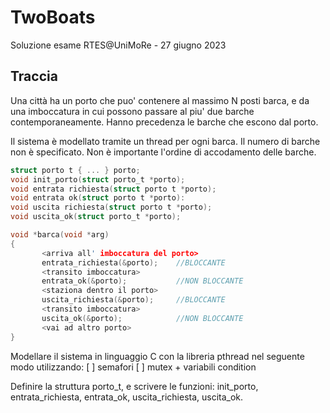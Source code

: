 # TwoBoats
Soluzione esame RTES@UniMoRe - 27 giugno 2023

## Traccia
Una città ha un porto che puo' contenere al massimo N posti barca, e da una imboccatura in cui possono passare al piu' due barche contemporaneamente. Hanno precedenza le barche che escono dal porto.

Il sistema è modellato tramite un thread per ogni barca. Il numero di barche non è specificato. Non è importante l'ordine di accodamento delle barche.

```c
struct porto t { ... } porto;
void init_porto(struct porto_t *porto);
void entrata richiesta(struct porto t *porto);
void entrata ok(struct porto t *porto):
void uscita richiesta(struct porto t *porto);
void uscita_ok(struct porto_t *porto);

void *barca(void *arg)
{
       <arriva all' imboccatura del porto>
       entrata_richiesta(&porto);    //BLOCCANTE
       <transito imboccatura>
       entrata_ok(&porto);           //NON BLOCCANTE
       <staziona dentro il porto>
       uscita_richiesta(&porto);     //BLOCCANTE
       <transito imboccatura>
       uscita_ok(&porto);            //NON BLOCCANTE
       <vai ad altro porto>
}
```

Modellare il sistema in linguaggio C con la libreria pthread nel seguente modo utilizzando:
[ ] semafori
[ ] mutex + variabili condition

Definire la struttura porto_t, e scrivere le funzioni: init_porto, entrata_richiesta, entrata_ok, uscita_richiesta, uscita_ok.

